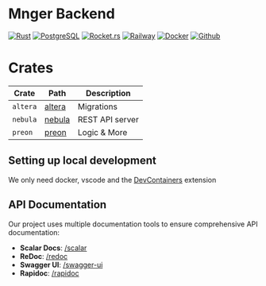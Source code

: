 # Mnger Backend
[![Rust](https://img.shields.io/badge/rust-3670A0?style=for-the-badge&logo=rust&logoColor=ffdd54)](https://www.rust-lang.org/) [![PostgreSQL](https://img.shields.io/badge/postgresql-003545?style=for-the-badge&logo=postgresql&logoColor=white)](https://www.postgresql.org/) [![Rocket.rs](https://img.shields.io/badge/Rocket.rs-092E20?style=for-the-badge&logo=Rocket.rs&logoColor=white)](https://rocket.rs/) [![Railway](https://img.shields.io/badge/railway-%23FF9900.svg?style=for-the-badge&logo=railway&logoColor=white)](https://railway.app/) [![Docker](https://img.shields.io/badge/docker-%230db7ed.svg?style=for-the-badge&logo=docker&logoColor=white)](https://www.docker.com/) [![Github](https://img.shields.io/badge/github-%230047B3.svg?style=for-the-badge&logo=github&logoColor=white)](https://github.com/)

# Crates
| Crate            | Path                                           | Description                          |
| ---------------- | ---------------------------------------------- | ------------------------------------ |
| `altera`         | [altera](altera)                               | Migrations                           |
| `nebula`         | [nebula](nebula)                               | REST API server                      |
| `preon`          | [preon](preon)                                 | Logic & More                         |

## Setting up local development
We only need docker, vscode and the [DevContainers](https://marketplace.visualstudio.com/items?itemName=ms-vscode-remote.remote-containers) extension

## API Documentation
Our project uses multiple documentation tools to ensure comprehensive API documentation:

- **Scalar Docs**: [/scalar]()
- **ReDoc**: [/redoc]()
- **Swagger UI**: [/swagger-ui]()
- **Rapidoc**: [/rapidoc]()
